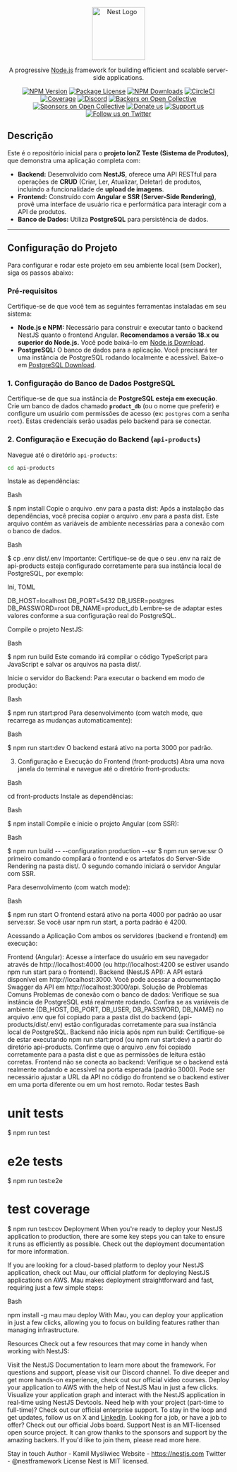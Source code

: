 <p align="center">
  <a href="http://nestjs.com/" target="blank"><img src="https://nestjs.com/img/logo-small.svg" width="120" alt="Nest Logo" /></a>
</p>

[circleci-image]: https://img.shields.io/circleci/build/github/nestjs/nest/master?token=abc123def456
[circleci-url]: https://circleci.com/gh/nestjs/nest

  <p align="center">A progressive <a href="http://nodejs.org" target="_blank">Node.js</a> framework for building efficient and scalable server-side applications.</p>
    <p align="center">
<a href="https://www.npmjs.com/~nestjscore" target="_blank"><img src="https://img.shields.io/npm/v/@nestjs/core.svg" alt="NPM Version" /></a>
<a href="https://www.npmjs.com/~nestjscore" target="_blank"><img src="https://img.shields.io/npm/l/@nestjs/core.svg" alt="Package License" /></a>
<a href="https://www.npmjs.com/~nestjscore" target="_blank"><img src="https://img.shields.io/npm/dm/@nestjs/common.svg" alt="NPM Downloads" /></a>
<a href="https://circleci.com/gh/nestjs/nest" target="_blank"><img src="https://img.shields.io/circleci/build/github/nestjs/nest/master" alt="CircleCI" /></a>
<a href="https://coveralls.io/github/nestjs/nest?branch=master" target="_blank"><img src="https://coveralls.io/repos/github/nestjs/nest/badge.svg?branch=master#9" alt="Coverage" /></a>
<a href="https://discord.gg/G7Qnnhy" target="_blank"><img src="https://img.shields.io/badge/discord-online-brightgreen.svg" alt="Discord"/></a>
<a href="https://opencollective.com/nest#backer" target="_blank"><img src="https://opencollective.com/nest/backers/badge.svg" alt="Backers on Open Collective" /></a>
<a href="https://opencollective.com/nest#sponsor" target="_blank"><img src="https://opencollective.com/nest/sponsors/badge.svg" alt="Sponsors on Open Collective" /></a>
  <a href="https://paypal.me/kamilmysliwiec" target="_blank"><img src="https://img.shields.io/badge/Donate-PayPal-ff3f59.svg" alt="Donate us"/></a>
    <a href="https://opencollective.com/nest#sponsor"  target="_blank"><img src="https://img.shields.io/badge/Support%20us-Open%20Collective-41B883.svg" alt="Support us"></a>
  <a href="https://twitter.com/nestframework" target="_blank"><img src="https://img.shields.io/twitter/follow/nestframework.svg?style=social&label=Follow" alt="Follow us on Twitter"></a>
</p>
  <!--[![Backers on Open Collective](https://opencollective.com/nest/backers/badge.svg)](https://opencollective.com/nest#backer)
  [![Sponsors on Open Collective](https://opencollective.com/nest/sponsors/badge.svg)](https://opencollective.com/nest#sponsor)-->

## Descrição

Este é o repositório inicial para o **projeto IonZ Teste (Sistema de Produtos)**, que demonstra uma aplicação completa com:

* **Backend:** Desenvolvido com **NestJS**, oferece uma API RESTful para operações de **CRUD** (Criar, Ler, Atualizar, Deletar) de produtos, incluindo a funcionalidade de **upload de imagens**.
* **Frontend:** Construído com **Angular e SSR (Server-Side Rendering)**, provê uma interface de usuário rica e performática para interagir com a API de produtos.
* **Banco de Dados:** Utiliza **PostgreSQL** para persistência de dados.

---

## Configuração do Projeto

Para configurar e rodar este projeto em seu ambiente local (sem Docker), siga os passos abaixo:

### Pré-requisitos

Certifique-se de que você tem as seguintes ferramentas instaladas em seu sistema:

* **Node.js e NPM:** Necessário para construir e executar tanto o backend NestJS quanto o frontend Angular. **Recomendamos a versão 18.x ou superior do Node.js.** Você pode baixá-lo em [Node.js Download](https://nodejs.org/en/download/).
* **PostgreSQL:** O banco de dados para a aplicação. Você precisará ter uma instância de PostgreSQL rodando localmente e acessível. Baixe-o em [PostgreSQL Download](https://www.postgresql.org/download/).

### 1. Configuração do Banco de Dados PostgreSQL

Certifique-se de que sua instância de **PostgreSQL esteja em execução**.
Crie um banco de dados chamado **`product_db`** (ou o nome que preferir) e configure um usuário com permissões de acesso (ex: `postgres` com a senha `root`). Estas credenciais serão usadas pelo backend para se conectar.

### 2. Configuração e Execução do Backend (`api-products`)

Navegue até o diretório `api-products`:

```bash
cd api-products

```

Instale as dependências:

Bash

$ npm install
Copie o arquivo .env para a pasta dist:
Após a instalação das dependências, você precisa copiar o arquivo .env para a pasta dist. Este arquivo contém as variáveis de ambiente necessárias para a conexão com o banco de dados.

Bash

$ cp .env dist/.env
Importante: Certifique-se de que o seu .env na raiz de api-products esteja configurado corretamente para sua instância local de PostgreSQL, por exemplo:

Ini, TOML

DB_HOST=localhost
DB_PORT=5432
DB_USER=postgres
DB_PASSWORD=root
DB_NAME=product_db
Lembre-se de adaptar estes valores conforme a sua configuração real do PostgreSQL.

Compile o projeto NestJS:

Bash

$ npm run build
Este comando irá compilar o código TypeScript para JavaScript e salvar os arquivos na pasta dist/.

Inicie o servidor do Backend:
Para executar o backend em modo de produção:

Bash

$ npm run start:prod
Para desenvolvimento (com watch mode, que recarrega as mudanças automaticamente):

Bash

$ npm run start:dev
O backend estará ativo na porta 3000 por padrão.

3. Configuração e Execução do Frontend (front-products)
Abra uma nova janela do terminal e navegue até o diretório front-products:

Bash

cd front-products
Instale as dependências:

Bash

$ npm install
Compile e inicie o projeto Angular (com SSR):

Bash

$ npm run build -- --configuration production --ssr
$ npm run serve:ssr
O primeiro comando compilará o frontend e os artefatos do Server-Side Rendering na pasta dist/. O segundo comando iniciará o servidor Angular com SSR.

Para desenvolvimento (com watch mode):

Bash

$ npm run start
O frontend estará ativo na porta 4000 por padrão ao usar serve:ssr. Se você usar npm run start, a porta padrão é 4200.

Acessando a Aplicação
Com ambos os servidores (backend e frontend) em execução:

Frontend (Angular): Acesse a interface do usuário em seu navegador através de http://localhost:4000 (ou http://localhost:4200 se estiver usando npm run start para o frontend).
Backend (NestJS API): A API estará disponível em http://localhost:3000.
Você pode acessar a documentação Swagger da API em http://localhost:3000/api.
Solução de Problemas Comuns
Problemas de conexão com o banco de dados:
Verifique se sua instância de PostgreSQL está realmente rodando.
Confira se as variáveis de ambiente (DB_HOST, DB_PORT, DB_USER, DB_PASSWORD, DB_NAME) no arquivo .env que foi copiado para a pasta dist do backend (api-products/dist/.env) estão configuradas corretamente para sua instância local de PostgreSQL.
Backend não inicia após npm run build:
Certifique-se de estar executando npm run start:prod (ou npm run start:dev) a partir do diretório api-products.
Confirme que o arquivo .env foi copiado corretamente para a pasta dist e que as permissões de leitura estão corretas.
Frontend não se conecta ao backend:
Verifique se o backend está realmente rodando e acessível na porta esperada (padrão 3000).
Pode ser necessário ajustar a URL da API no código do frontend se o backend estiver em uma porta diferente ou em um host remoto.
Rodar testes
Bash

# unit tests
$ npm run test

# e2e tests
$ npm run test:e2e

# test coverage
$ npm run test:cov
Deployment
When you're ready to deploy your NestJS application to production, there are some key steps you can take to ensure it runs as efficiently as possible. Check out the deployment documentation for more information.

If you are looking for a cloud-based platform to deploy your NestJS application, check out Mau, our official platform for deploying NestJS applications on AWS. Mau makes deployment straightforward and fast, requiring just a few simple steps:

Bash

<span class="math-inline">npm install \-g mau</span> mau deploy
With Mau, you can deploy your application in just a few clicks, allowing you to focus on building features rather than managing infrastructure.

Resources
Check out a few resources that may come in handy when working with NestJS:

Visit the NestJS Documentation to learn more about the framework.
For questions and support, please visit our Discord channel.
To dive deeper and get more hands-on experience, check out our official video courses.
Deploy your application to AWS with the help of NestJS Mau in just a few clicks.
Visualize your application graph and interact with the NestJS application in real-time using NestJS Devtools.
Need help with your project (part-time to full-time)? Check out our official enterprise support.
To stay in the loop and get updates, follow us on X and [LinkedIn](https://www.google.com/search?q=https://linkedin.com/company/nestjs).
Looking for a job, or have a job to offer? Check out our official Jobs board.
Support
Nest is an MIT-licensed open source project. It can grow thanks to the sponsors and support by the amazing backers. If you'd like to join them, please read more here.

Stay in touch
Author - Kamil Myśliwiec
Website - https://nestjs.com
Twitter - @nestframework
License
Nest is MIT licensed.
